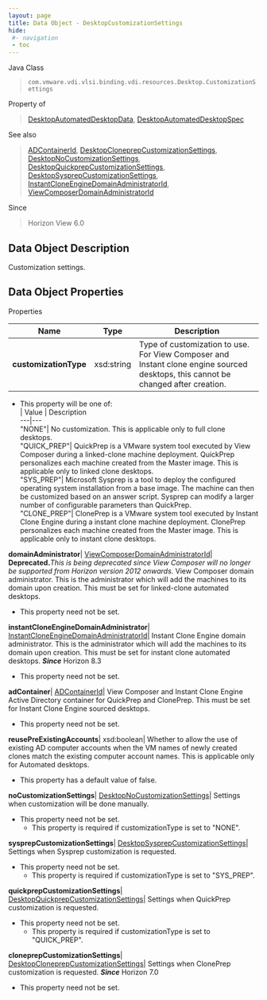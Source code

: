 ```yaml
---
layout: page
title: Data Object - DesktopCustomizationSettings
hide:
 #- navigation
 - toc
---
```






Java Class  
> `com.vmware.vdi.vlsi.binding.vdi.resources.Desktop.CustomizationSettings`

Property of  
> [DesktopAutomatedDesktopData](vdi.resources.Desktop.AutomatedDesktopData.md#field_detail), [DesktopAutomatedDesktopSpec](vdi.resources.Desktop.AutomatedDesktopSpec.md#field_detail)

See also  
> [ADContainerId](vdi.entity.ADContainerId.md), [DesktopCloneprepCustomizationSettings](vdi.resources.Desktop.CloneprepCustomizationSettings.md), [DesktopNoCustomizationSettings](vdi.resources.Desktop.NoCustomizationSettings.md), [DesktopQuickprepCustomizationSettings](vdi.resources.Desktop.QuickprepCustomizationSettings.md), [DesktopSysprepCustomizationSettings](vdi.resources.Desktop.SysprepCustomizationSettings.md), [InstantCloneEngineDomainAdministratorId](vdi.entity.InstantCloneEngineDomainAdministratorId.md), [ViewComposerDomainAdministratorId](vdi.entity.ViewComposerDomainAdministratorId.md)

Since  
> Horizon View 6.0


## Data Object Description 

Customization settings. 

## Data Object Properties

Properties

Name |  Type |  Description   
---|---|---  
**customizationType**|  xsd:string|  Type of customization to use. For View Composer and Instant clone engine sourced desktops, this cannot be changed after creation.   


  * This property will be one of:  
|  Value |  Description   
---|---  
"NONE"| No customization. This is applicable only to full clone desktops.  
"QUICK_PREP"| QuickPrep is a VMware system tool executed by View Composer during a linked-clone machine deployment. QuickPrep personalizes each machine created from the Master image. This is applicable only to linked clone desktops.  
"SYS_PREP"| Microsoft Sysprep is a tool to deploy the configured operating system installation from a base image. The machine can then be customized based on an answer script. Sysprep can modify a larger number of configurable parameters than QuickPrep.  
"CLONE_PREP"| ClonePrep is a VMware system tool executed by Instant Clone Engine during a instant clone machine deployment. ClonePrep personalizes each machine created from the Master image. This is applicable only to instant clone desktops.  

  
**domainAdministrator**| [ViewComposerDomainAdministratorId](vdi.entity.ViewComposerDomainAdministratorId.md)| **Deprecated.**_This is being deprecated since View Composer will no longer be supported from Horizon version 2012 onwards._ View Composer domain administrator. This is the administrator which will add the machines to its domain upon creation. This must be set for linked-clone automated desktops.   


* This property need not be set.

  
**instantCloneEngineDomainAdministrator**| [InstantCloneEngineDomainAdministratorId](vdi.entity.InstantCloneEngineDomainAdministratorId.md)|  Instant Clone Engine domain administrator. This is the administrator which will add the machines to its domain upon creation. This must be set for instant clone automated desktops.  **_Since_** Horizon 8.3  


* This property need not be set.

  
**adContainer**| [ADContainerId](vdi.entity.ADContainerId.md)|  View Composer and Instant Clone Engine Active Directory container for QuickPrep and ClonePrep. This must be set for Instant Clone Engine sourced desktops.   


* This property need not be set.

  
**reusePreExistingAccounts**|  xsd:boolean|  Whether to allow the use of existing AD computer accounts when the VM names of newly created clones match the existing computer account names. This is applicable only for Automated desktops.   


  * This property has a default value of false.

  
**noCustomizationSettings**| [DesktopNoCustomizationSettings](vdi.resources.Desktop.NoCustomizationSettings.md)|  Settings when customization will be done manually.   


* This property need not be set.
  * This property is required if customizationType is set to "NONE".

  
**sysprepCustomizationSettings**| [DesktopSysprepCustomizationSettings](vdi.resources.Desktop.SysprepCustomizationSettings.md)|  Settings when Sysprep customization is requested.   


* This property need not be set.
  * This property is required if customizationType is set to "SYS_PREP".

  
**quickprepCustomizationSettings**| [DesktopQuickprepCustomizationSettings](vdi.resources.Desktop.QuickprepCustomizationSettings.md)|  Settings when QuickPrep customization is requested.   


* This property need not be set.
  * This property is required if customizationType is set to "QUICK_PREP".

  
**cloneprepCustomizationSettings**| [DesktopCloneprepCustomizationSettings](vdi.resources.Desktop.CloneprepCustomizationSettings.md)|  Settings when ClonePrep customization is requested.  **_Since_** Horizon 7.0  


* This property need not be set.

  
  
  
   
  
  
